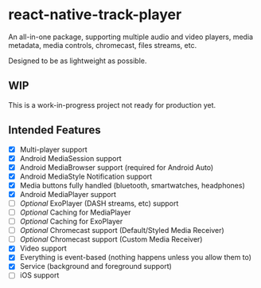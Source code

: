 # react-native-track-player

An all-in-one package, supporting multiple audio and video players, media metadata, media controls, chromecast, files streams, etc.

Designed to be as lightweight as possible.

## WIP
This is a work-in-progress project not ready for production yet.

## Intended Features

* [x] Multi-player support
* [x] Android MediaSession support
* [x] Android MediaBrowser support (required for Android Auto)
* [x] Android MediaStyle Notification support
* [x] Media buttons fully handled (bluetooth, smartwatches, headphones)
* [x] Android MediaPlayer support
* [ ] *Optional* ExoPlayer (DASH streams, etc) support
* [ ] *Optional* Caching for MediaPlayer
* [ ] *Optional* Caching for ExoPlayer
* [ ] *Optional* Chromecast support (Default/Styled Media Receiver)
* [ ] *Optional* Chromecast support (Custom Media Receiver)
* [x] Video support
* [x] Everything is event-based (nothing happens unless you allow them to)
* [x] Service (background and foreground support)
* [ ] iOS support
